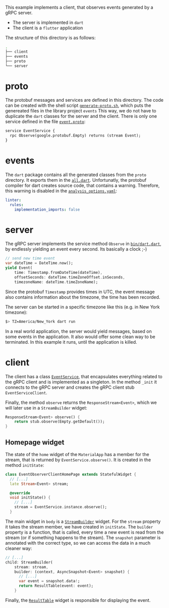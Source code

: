 This example implements a client, that observes events generated by a gRPC server. 
* The server is implemented in `dart`
* The client is a `flutter` application

The structure of this directory is as follows:
```bash
.
├── client
├── events
├── proto
└── server
```
# proto
The protobuf messages and services are defined in this directory. 
The code can be created with the shell script [`generate-proto.sh`](https://github.com/Vardaleb/grpc-demos/blob/main/event-observer/generate-proto.sh), which puts the genereated files in the library project `events`
This way, we do not have to duplicate the `dart` classes for the server and the client. There is only one service defined in the file [`event.proto`](https://github.com/Vardaleb/grpc-demos/blob/main/event-observer/proto/event.proto):
```proto
service EventService {
  rpc Observe(google.protobuf.Empty) returns (stream Event);
}
```
# events
The `dart` package contains all the generated classes from the `proto` directory. It exports them in the [`all.dart`](https://github.com/Vardaleb/grpc-demos/blob/main/event-observer/events/lib/all.dart). Unfortunatly, the protobuf compiler for dart creates source code, that contains a warning. Therefore, this warning is disabled in the [`analysis_options.yaml`](https://github.com/Vardaleb/grpc-demos/blob/main/event-observer/events/analysis_options.yaml):
```yaml
linter:
  rules:
    implementation_imports: false
```
# server
The gRPC server implements the service method `Observe` in [`bin/dart.dart`](https://github.com/Vardaleb/grpc-demos/blob/main/event-observer/server/dart/bin/dart.dart), by endlessly yielding an event every second. Its basically a clock ;-)
```dart
// send new time event
var dateTime = DateTime.now();
yield Event(
    time: Timestamp.fromDateTime(dateTime),
    offsetSeconds: dateTime.timeZoneOffset.inSeconds,
    timezoneName: dateTime.timeZoneName);
```
Since the protobuf `Timestamp` provides times in UTC, the event message also contains information about the timezone, the time has been recorded.

The server can be started in a specific timezone like this (e.g. in New York timezone):
```bash
$> TZ=America/New_York dart run
```
In a real world application, the server would yield messages, based on some events in the application. It also would offer some clean way to be terminated. In this example it runs, until the application is killed.
# client
The client has a class [`EventService`](https://github.com/Vardaleb/grpc-demos/blob/main/event-observer/client/lib/src/event_service.dart), that encapsulates everything related to the gRPC client and is implemented as a singleton. In the method `_init` it connects to the gRPC server and creates the gRPC client stub `EventServiceClient`.

Finally, the method `observe` returns the `ResponseStream<Event>`, which we will later use in a `StreamBuilder` widget:
```dart
ResponseStream<Event> observe() {
    return stub.observe(Empty.getDefault());
}
```
## Homepage widget
The state of the `home` widget of the `MaterialApp` has a member for the stream, that is returned by `EventService.observe()`. It is created in the method `initState`:
```dart
class EventObserverClientHomePage extends StatefulWidget {
  // [...]
  late Stream<Event> stream;

  @override
  void initState() {
    // [...]
    stream = EventService.instance.observe();
  }
```

The main widget in `body` is a [`StreamBuilder`](https://api.flutter.dev/flutter/widgets/StreamBuilder-class.html) widget. For the `stream` property it takes the stream member, we have created in `initState`. The `builder` property is a function, that is called, every time a new event is read from the stream (or if something happens to the stream). The `snapshot` parameter is annotated with the correct type, so we can access the data in a much cleaner way:
```dart
// [...]
child: StreamBuilder(
    stream: stream,
    builder: (context, AsyncSnapshot<Event> snapshot) {
      // [...]
      var event = snapshot.data!;
      return ResultTable(event: event); 
    }
```
Finally, the [`ResultTable`](https://github.com/Vardaleb/grpc-demos/blob/main/event-observer/client/lib/src/ui/result_table.dart) widget is responsible for displaying the event.